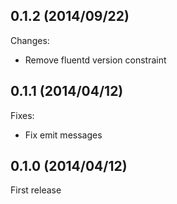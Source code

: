 ## 0.1.2  (2014/09/22)

Changes:

* Remove fluentd version constraint

## 0.1.1  (2014/04/12)

Fixes:

* Fix emit messages

## 0.1.0  (2014/04/12)

First release


